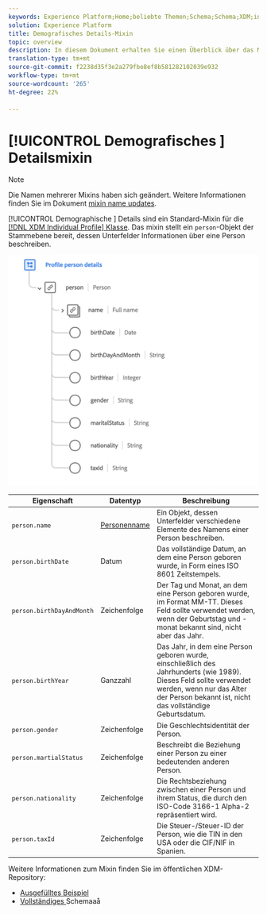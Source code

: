 ```yaml
---
keywords: Experience Platform;Home;beliebte Themen;Schema;Schema;XDM;individuelles Profil;Felder;Schemas;Schemas;Schema-Design;mixin;mixin;Person;Personenangaben;Profil-Personenangaben;Person;
solution: Experience Platform
title: Demografisches Details-Mixin
topic: overview
description: In diesem Dokument erhalten Sie einen Überblick über das Mixin "Demografische Details".
translation-type: tm+mt
source-git-commit: f2238d35f3e2a279fbe8ef8b581282102039e932
workflow-type: tm+mt
source-wordcount: '265'
ht-degree: 22%

---
```



# [!UICONTROL Demografisches ] Detailsmixin

>[!NOTE]
>
>Die Namen mehrerer Mixins haben sich geändert. Weitere Informationen finden Sie im Dokument [mixin name updates](../name-updates.md).

[!UICONTROL Demographische ] Details sind ein Standard-Mixin für die  [[!DNL XDM Individual Profile] Klasse](../../classes/individual-profile.md). Das mixin stellt ein `person`-Objekt der Stammebene bereit, dessen Unterfelder Informationen über eine Person beschreiben.

<img src="../../images/mixins/profile-person-details.png" width="600" /><br />

| Eigenschaft | Datentyp | Beschreibung |
| --- | --- | --- |
| `person.name` | [Personenname](../../data-types/person-name.md) | Ein Objekt, dessen Unterfelder verschiedene Elemente des Namens einer Person beschreiben. |
| `person.birthDate` | Datum | Das vollständige Datum, an dem eine Person geboren wurde, in Form eines ISO 8601 Zeitstempels. |
| `person.birthDayAndMonth` | Zeichenfolge | Der Tag und Monat, an dem eine Person geboren wurde, im Format MM-TT. Dieses Feld sollte verwendet werden, wenn der Geburtstag und -monat bekannt sind, nicht aber das Jahr. |
| `person.birthYear` | Ganzzahl | Das Jahr, in dem eine Person geboren wurde, einschließlich des Jahrhunderts (wie 1989). Dieses Feld sollte verwendet werden, wenn nur das Alter der Person bekannt ist, nicht das vollständige Geburtsdatum. |
| `person.gender` | Zeichenfolge | Die Geschlechtsidentität der Person. |
| `person.martialStatus` | Zeichenfolge | Beschreibt die Beziehung einer Person zu einer bedeutenden anderen Person. |
| `person.nationality` | Zeichenfolge | Die Rechtsbeziehung zwischen einer Person und ihrem Status, die durch den ISO-Code 3166-1 Alpha-2 repräsentiert wird. |
| `person.taxId` | Zeichenfolge | Die Steuer-/Steuer-ID der Person, wie die TIN in den USA oder die CIF/NIF in Spanien. |

Weitere Informationen zum Mixin finden Sie im öffentlichen XDM-Repository:

* [Ausgefülltes Beispiel](https://github.com/adobe/xdm/blob/master/components/mixins/profile/profile-person-details.example.1.json)
* [Vollständiges ](https://github.com/adobe/xdm/blob/master/components/mixins/profile/profile-person-details.schema.json)
Schemaaå